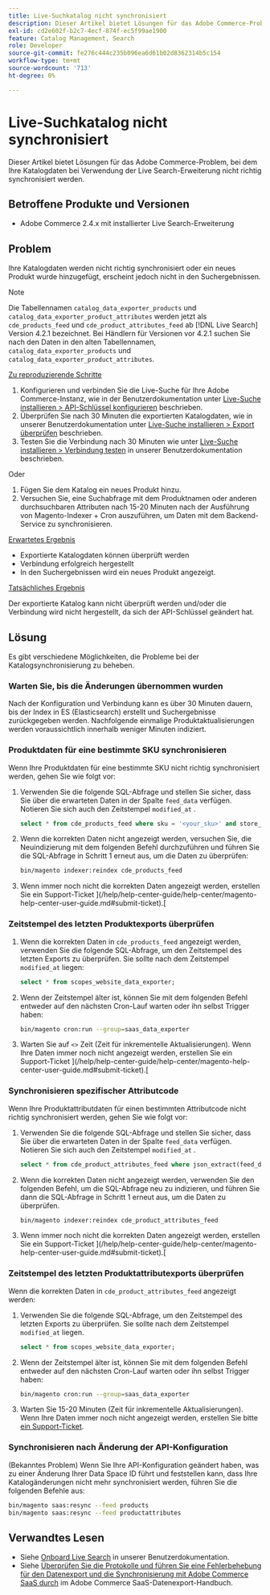 ```yaml
---
title: Live-Suchkatalog nicht synchronisiert
description: Dieser Artikel bietet Lösungen für das Adobe Commerce-Problem, bei dem Ihre Katalogdaten bei Verwendung der Live Search-Erweiterung nicht richtig synchronisiert werden.
exl-id: cd2e602f-b2c7-4ecf-874f-ec5f99ae1900
feature: Catalog Management, Search
role: Developer
source-git-commit: fe276c444c235b096ea6d61b02d8362314b5c154
workflow-type: tm+mt
source-wordcount: '713'
ht-degree: 0%

---
```


# Live-Suchkatalog nicht synchronisiert

Dieser Artikel bietet Lösungen für das Adobe Commerce-Problem, bei dem Ihre Katalogdaten bei Verwendung der Live Search-Erweiterung nicht richtig synchronisiert werden.

## Betroffene Produkte und Versionen

* Adobe Commerce 2.4.x mit installierter Live Search-Erweiterung

## Problem

Ihre Katalogdaten werden nicht richtig synchronisiert oder ein neues Produkt wurde hinzugefügt, erscheint jedoch nicht in den Suchergebnissen.

>[!NOTE]
>
>Die Tabellennamen `catalog_data_exporter_products` und `catalog_data_exporter_product_attributes` werden jetzt als `cde_products_feed` und `cde_product_attributes_feed` ab [!DNL Live Search] Version 4.2.1 bezeichnet. Bei Händlern für Versionen vor 4.2.1 suchen Sie nach den Daten in den alten Tabellennamen, `catalog_data_exporter_products` und `catalog_data_exporter_product_attributes`.

<u>Zu reproduzierende Schritte</u>

1. Konfigurieren und verbinden Sie die Live-Suche für Ihre Adobe Commerce-Instanz, wie in der Benutzerdokumentation unter [Live-Suche installieren > API-Schlüssel konfigurieren](https://experienceleague.adobe.com/docs/commerce-merchant-services/live-search/onboard/install.html#configure-api-keys) beschrieben.
1. Überprüfen Sie nach 30 Minuten die exportierten Katalogdaten, wie in unserer Benutzerdokumentation unter [Live-Suche installieren > Export überprüfen](https://experienceleague.adobe.com/docs/commerce-merchant-services/live-search/onboard/install.html#verify-export) beschrieben.
1. Testen Sie die Verbindung nach 30 Minuten wie unter [Live-Suche installieren > Verbindung testen](https://experienceleague.adobe.com/docs/commerce-merchant-services/live-search/onboard/install.html#test-connection) in unserer Benutzerdokumentation beschrieben.

Oder

1. Fügen Sie dem Katalog ein neues Produkt hinzu.
1. Versuchen Sie, eine Suchabfrage mit dem Produktnamen oder anderen durchsuchbaren Attributen nach 15-20 Minuten nach der Ausführung von Magento-Indexer + Cron auszuführen, um Daten mit dem Backend-Service zu synchronisieren.

<u>Erwartetes Ergebnis</u>

* Exportierte Katalogdaten können überprüft werden
* Verbindung erfolgreich hergestellt
* In den Suchergebnissen wird ein neues Produkt angezeigt.

<u>Tatsächliches Ergebnis</u>

Der exportierte Katalog kann nicht überprüft werden und/oder die Verbindung wird nicht hergestellt, da sich der API-Schlüssel geändert hat.

## Lösung

Es gibt verschiedene Möglichkeiten, die Probleme bei der Katalogsynchronisierung zu beheben.

### Warten Sie, bis die Änderungen übernommen wurden

Nach der Konfiguration und Verbindung kann es über 30 Minuten dauern, bis der Index in ES (Elasticsearch) erstellt und Suchergebnisse zurückgegeben werden. Nachfolgende einmalige Produktaktualisierungen werden voraussichtlich innerhalb weniger Minuten indiziert.

### Produktdaten für eine bestimmte SKU synchronisieren

Wenn Ihre Produktdaten für eine bestimmte SKU nicht richtig synchronisiert werden, gehen Sie wie folgt vor:

1. Verwenden Sie die folgende SQL-Abfrage und stellen Sie sicher, dass Sie über die erwarteten Daten in der Spalte `feed_data` verfügen. Notieren Sie sich auch den Zeitstempel `modified_at` .

   ```sql
   select * from cde_products_feed where sku = '<your_sku>' and store_view_code = '<your_ store_view_code>';
   ```

1. Wenn die korrekten Daten nicht angezeigt werden, versuchen Sie, die Neuindizierung mit dem folgenden Befehl durchzuführen und führen Sie die SQL-Abfrage in Schritt 1 erneut aus, um die Daten zu überprüfen:

   ```bash
   bin/magento indexer:reindex cde_products_feed
   ```

1. Wenn immer noch nicht die korrekten Daten angezeigt werden, erstellen Sie ein Support-Ticket ](/help/help-center-guide/help-center/magento-help-center-user-guide.md#submit-ticket).[

### Zeitstempel des letzten Produktexports überprüfen

1. Wenn die korrekten Daten in `cde_products_feed` angezeigt werden, verwenden Sie die folgende SQL-Abfrage, um den Zeitstempel des letzten Exports zu überprüfen. Sie sollte nach dem Zeitstempel `modified_at` liegen:

   ```sql
   select * from scopes_website_data_exporter;
   ```

1. Wenn der Zeitstempel älter ist, können Sie mit dem folgenden Befehl entweder auf den nächsten Cron-Lauf warten oder ihn selbst Trigger haben:

   ```bash
   bin/magento cron:run --group=saas_data_exporter
   ```

1. Warten Sie auf `<>` Zeit (Zeit für inkrementelle Aktualisierungen). Wenn Ihre Daten immer noch nicht angezeigt werden, erstellen Sie ein Support-Ticket ](/help/help-center-guide/help-center/magento-help-center-user-guide.md#submit-ticket).[

### Synchronisieren spezifischer Attributcode

Wenn Ihre Produktattributdaten für einen bestimmten Attributcode nicht richtig synchronisiert werden, gehen Sie wie folgt vor:

1. Verwenden Sie die folgende SQL-Abfrage und stellen Sie sicher, dass Sie über die erwarteten Daten in der Spalte `feed_data` verfügen. Notieren Sie sich auch den Zeitstempel `modified_at` .

   ```sql
   select * from cde_product_attributes_feed where json_extract(feed_data, '$.attributeCode') = '<your_attribute_code>' and store_view_code = '<your_ store_view_code>';
   ```

1. Wenn die korrekten Daten nicht angezeigt werden, verwenden Sie den folgenden Befehl, um die SQL-Abfrage neu zu indizieren, und führen Sie dann die SQL-Abfrage in Schritt 1 erneut aus, um die Daten zu überprüfen.

   ```bash
   bin/magento indexer:reindex cde_product_attributes_feed
   ```

1. Wenn immer noch nicht die korrekten Daten angezeigt werden, erstellen Sie ein Support-Ticket ](/help/help-center-guide/help-center/magento-help-center-user-guide.md#submit-ticket).[

### Zeitstempel des letzten Produktattributexports überprüfen

Wenn die korrekten Daten in `cde_product_attributes_feed` angezeigt werden:

1. Verwenden Sie die folgende SQL-Abfrage, um den Zeitstempel des letzten Exports zu überprüfen. Sie sollte nach dem Zeitstempel `modified_at` liegen.

   ```sql
   select * from scopes_website_data_exporter;
   ```

1. Wenn der Zeitstempel älter ist, können Sie mit dem folgenden Befehl entweder auf den nächsten Cron-Lauf warten oder ihn selbst Trigger haben:

   ```bash
   bin/magento cron:run --group=saas_data_exporter
   ```

1. Warten Sie 15-20 Minuten (Zeit für inkrementelle Aktualisierungen). Wenn Ihre Daten immer noch nicht angezeigt werden, erstellen Sie bitte [ein Support-Ticket](/help/help-center-guide/help-center/magento-help-center-user-guide.md#submit-ticket).

### Synchronisieren nach Änderung der API-Konfiguration

(Bekanntes Problem) Wenn Sie Ihre API-Konfiguration geändert haben, was zu einer Änderung Ihrer Data Space ID führt und feststellen kann, dass Ihre Katalogänderungen nicht mehr synchronisiert werden, führen Sie die folgenden Befehle aus:

```bash
bin/magento saas:resync --feed products
bin/magento saas:resync --feed productattributes
```

## Verwandtes Lesen

* Siehe [Onboard Live Search](https://experienceleague.adobe.com/docs/commerce-merchant-services/live-search/onboard/onboarding-overview.html) in unserer Benutzerdokumentation.
* Siehe [Überprüfen Sie die Protokolle und führen Sie eine Fehlerbehebung für den Datenexport und die Synchronisierung mit Adobe Commerce SaaS durch](https://experienceleague.adobe.com/en/docs/commerce-merchant-services/saas-data-export/troubleshooting-logging) im Adobe Commerce SaaS-Datenexport-Handbuch.
